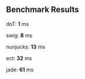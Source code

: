## Benchmark Results ##

doT: **1** ms

swig: **8** ms

nunjucks: **13** ms

ect: **32** ms

jade: **61** ms


